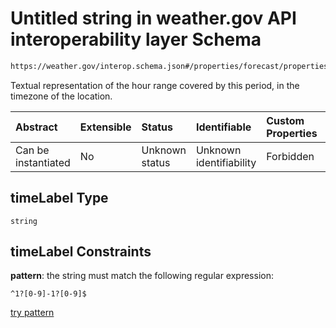 # Untitled string in weather.gov API interoperability layer Schema

```txt
https://weather.gov/interop.schema.json#/properties/forecast/properties/days/items/properties/periods/items/properties/timeLabel
```

Textual representation of the hour range covered by this period, in the timezone of the location.

| Abstract            | Extensible | Status         | Identifiable            | Custom Properties | Additional Properties | Access Restrictions | Defined In                                                                                                 |
| :------------------ | :--------- | :------------- | :---------------------- | :---------------- | :-------------------- | :------------------ | :--------------------------------------------------------------------------------------------------------- |
| Can be instantiated | No         | Unknown status | Unknown identifiability | Forbidden         | Allowed               | none                | [interop-layer.schema.json\*](../../../api-interop-layer/interop-layer.schema.json "open original schema") |

## timeLabel Type

`string`

## timeLabel Constraints

**pattern**: the string must match the following regular expression:&#x20;

```regexp
^1?[0-9]-1?[0-9]$
```

[try pattern](https://regexr.com/?expression=%5E1%3F%5B0-9%5D-1%3F%5B0-9%5D%24 "try regular expression with regexr.com")
